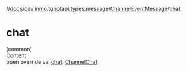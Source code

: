 //[docs](../../../index.md)/[dev.inmo.tgbotapi.types.message](../index.md)/[ChannelEventMessage](index.md)/[chat](chat.md)



# chat  
[common]  
Content  
open override val [chat](chat.md): [ChannelChat](../../dev.inmo.tgbotapi.types.chat.abstracts/-channel-chat/index.md)  



